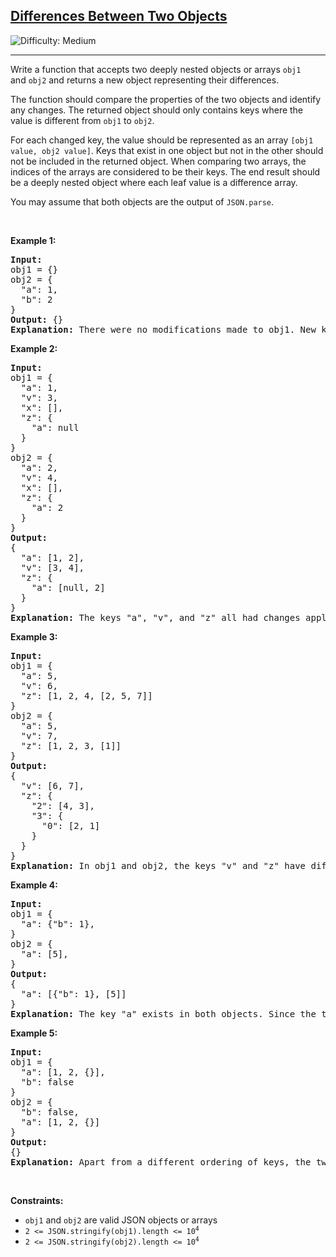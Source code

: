 <h2><a href="https://leetcode.com/problems/differences-between-two-objects">Differences Between Two Objects</a></h2> <img src='https://img.shields.io/badge/Difficulty-Medium-orange' alt='Difficulty: Medium' /><hr><p>Write a function that accepts two deeply nested objects or arrays&nbsp;<code>obj1</code> and&nbsp;<code>obj2</code>&nbsp;and returns a new&nbsp;object representing their differences.</p>

<p>The function should compare the properties of the two objects and identify any changes.&nbsp;The returned object should only contains keys where the value is different from&nbsp;<code>obj1</code> to&nbsp;<code>obj2</code>.</p>

<p>For each changed key, the value should be represented as an&nbsp;array <code>[obj1 value, obj2&nbsp;value]</code>. Keys that exist in one object but not in the other should not be included in the returned object. When comparing two arrays, the indices of the arrays are considered to be their keys.&nbsp;The end result should be a deeply nested object where each leaf value is a difference array.</p>

<p>You may assume that both objects are the output of <code>JSON.parse</code>.</p>

<p>&nbsp;</p>
<p><strong>Example 1:</strong></p>

<pre>
<strong>Input:</strong> 
obj1 = {}
obj2 = {
&nbsp; &quot;a&quot;: 1, 
  &quot;b&quot;: 2
}
<strong>Output:</strong> {}
<strong>Explanation:</strong> There were no modifications made to obj1. New keys &quot;a&quot; and &quot;b&quot; appear in obj2, but keys that are added or removed should be ignored.
</pre>

<p><strong>Example 2:</strong></p>

<pre>
<strong>Input:</strong> 
obj1 = {
&nbsp; &quot;a&quot;: 1,
&nbsp; &quot;v&quot;: 3,
&nbsp; &quot;x&quot;: [],
&nbsp; &quot;z&quot;: {
&nbsp; &nbsp; &quot;a&quot;: null
&nbsp; }
}
obj2 = {
&nbsp; &quot;a&quot;: 2,
&nbsp; &quot;v&quot;: 4,
&nbsp; &quot;x&quot;: [],
&nbsp; &quot;z&quot;: {
&nbsp; &nbsp; &quot;a&quot;: 2
&nbsp; }
}
<strong>Output:</strong> 
{
&nbsp; &quot;a&quot;: [1, 2],
  &quot;v&quot;: [3, 4],
&nbsp; &quot;z&quot;: {
&nbsp;   &quot;a&quot;: [null, 2]
&nbsp; }
}
<strong>Explanation:</strong> The keys &quot;a&quot;, &quot;v&quot;, and &quot;z&quot; all had changes applied. &quot;a&quot; was changed from 1 to 2. &quot;v&quot; was changed from 3 to 4. &quot;z&quot; had a change applied to a child object. &quot;z.a&quot; was changed from null to 2.
</pre>

<p><strong>Example 3:</strong></p>

<pre>
<strong>Input:</strong> 
obj1 = {
&nbsp; &quot;a&quot;: 5, 
&nbsp; &quot;v&quot;: 6, 
&nbsp; &quot;z&quot;: [1, 2, 4, [2, 5, 7]]
}
obj2 = {
&nbsp; &quot;a&quot;: 5, 
&nbsp; &quot;v&quot;: 7, 
&nbsp; &quot;z&quot;: [1, 2, 3, [1]]
}
<strong>Output:</strong> 
{
&nbsp; &quot;v&quot;: [6, 7],
&nbsp; &quot;z&quot;: {
&nbsp;   &quot;2&quot;: [4, 3],
&nbsp;   &quot;3&quot;: {
&nbsp;     &quot;0&quot;: [2, 1]
&nbsp;   }
&nbsp; }
}
<strong>Explanation:</strong> In obj1 and obj2, the keys &quot;v&quot; and &quot;z&quot; have different assigned values. &quot;a&quot; is ignored because the value is unchanged. In the key &quot;z&quot;, there is a nested array. Arrays are treated like objects where the indices are keys. There were two alterations to the the array: z[2] and z[3][0]. z[0] and z[1] were unchanged and thus not included. z[3][1] and z[3][2] were removed and thus not included.
</pre>

<p><strong>Example 4:</strong></p>

<pre>
<strong>Input:</strong> 
obj1 = {
&nbsp; &quot;a&quot;: {&quot;b&quot;: 1}, 
}
obj2 = {
&nbsp; &quot;a&quot;: [5],
}
<strong>Output:</strong> 
{
  &quot;a&quot;: [{&quot;b&quot;: 1}, [5]]
}
<strong>Explanation:</strong> The key &quot;a&quot; exists in both objects. Since the two associated values have different types, they are placed in the difference array.</pre>

<p><strong>Example 5:</strong></p>

<pre>
<strong>Input:</strong> 
obj1 = {
&nbsp; &quot;a&quot;: [1, 2, {}], 
&nbsp; &quot;b&quot;: false
}
obj2 = { &nbsp; 
&nbsp; &quot;b&quot;: false,
&nbsp; &quot;a&quot;: [1, 2, {}]
}
<strong>Output:</strong> 
{}
<strong>Explanation:</strong> Apart from a different ordering of keys, the two objects are identical so an empty object is returned.</pre>

<p>&nbsp;</p>
<p><strong>Constraints:</strong></p>

<ul>
	<li><code>obj1</code> and <code>obj2</code> are valid JSON objects or arrays</li>
	<li><code>2 &lt;= JSON.stringify(obj1).length &lt;= 10<sup>4</sup></code></li>
	<li><code>2 &lt;= JSON.stringify(obj2).length &lt;= 10<sup>4</sup></code></li>
</ul>
